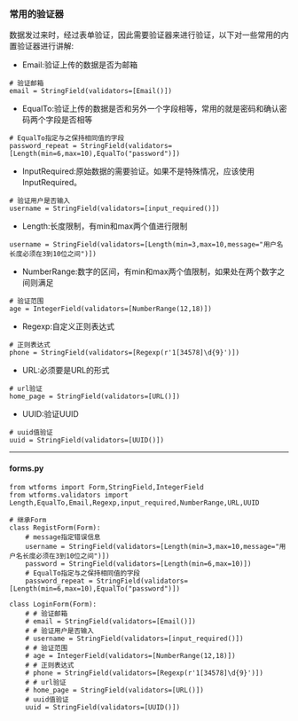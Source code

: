 ### 常用的验证器

数据发过来时，经过表单验证，因此需要验证器来进行验证，以下对一些常用的内置验证器进行讲解:

* Email:验证上传的数据是否为邮箱

```
# 验证邮箱
email = StringField(validators=[Email()])
```

* EqualTo:验证上传的数据是否和另外一个字段相等，常用的就是密码和确认密码两个字段是否相等

```
# EqualTo指定与之保持相同值的字段
password_repeat = StringField(validators=[Length(min=6,max=10),EqualTo("password")])
```

* InputRequired:原始数据的需要验证。如果不是特殊情况，应该使用InputRequired。

```
# 验证用户是否输入
username = StringField(validators=[input_required()])
```

* Length:长度限制，有min和max两个值进行限制

```
username = StringField(validators=[Length(min=3,max=10,message="用户名长度必须在3到10位之间")])
```

* NumberRange:数字的区间，有min和max两个值限制，如果处在两个数字之间则满足

```
# 验证范围
age = IntegerField(validators=[NumberRange(12,18)])
```

* Regexp:自定义正则表达式

```
# 正则表达式
phone = StringField(validators=[Regexp(r'1[34578]\d{9}')])
```

* URL:必须要是URL的形式

```
# url验证
home_page = StringField(validators=[URL()])
```

* UUID:验证UUID

```
# uuid值验证
uuid = StringField(validators=[UUID()])
```

---

#### forms.py

```
from wtforms import Form,StringField,IntegerField
from wtforms.validators import Length,EqualTo,Email,Regexp,input_required,NumberRange,URL,UUID

# 继承Form
class RegistForm(Form):
    # message指定错误信息
    username = StringField(validators=[Length(min=3,max=10,message="用户名长度必须在3到10位之间")])
    password = StringField(validators=[Length(min=6,max=10)])
    # EqualTo指定与之保持相同值的字段
    password_repeat = StringField(validators=[Length(min=6,max=10),EqualTo("password")])

class LoginForm(Form):
    # # 验证邮箱
    # email = StringField(validators=[Email()])
    # # 验证用户是否输入
    # username = StringField(validators=[input_required()])
    # # 验证范围
    # age = IntegerField(validators=[NumberRange(12,18)])
    # # 正则表达式
    # phone = StringField(validators=[Regexp(r'1[34578]\d{9}')])
    # # url验证
    # home_page = StringField(validators=[URL()])
    # uuid值验证
    uuid = StringField(validators=[UUID()])

```



